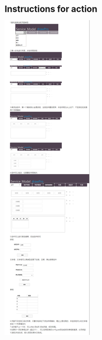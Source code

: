 # Instructions for action 

![](https://github.com/3egirlsdream/CodeGenerate/blob/master/GenerateToolbox/img/1562985956(1).jpg)
